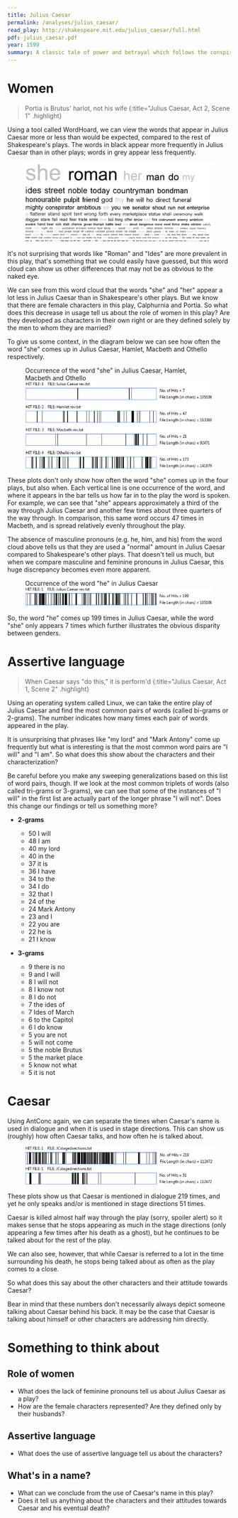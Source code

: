 ```yaml
---
title: Julius Caesar
permalink: /analyses/julius_caesar/
read_play: http://shakespeare.mit.edu/julius_caesar/full.html
pdf: julius_caesar.pdf
year: 1599
summary: A classic tale of power and betrayal which follows the conspiracy and aftermath of the assassination of Julius Caesar.
---
```



# Women

> Portia is Brutus' harlot, not his wife
{:title="Julius Caesar, Act 2, Scene 1" .highlight}

Using a tool called WordHoard, we can view the words that appear in Julius
Caesar more or less than would be expected, compared to the rest of
Shakespeare's plays.  The words in black appear more frequently in Julius Caesar
than in other plays; words in grey appear less frequently.

<figure>
 <img alt="Wordcloud" title="Word cloud created on WordHoard"
 src="word_cloud.png" />
</figure>

It's not surprising that words like "Roman" and "Ides" are more prevalent in
this play, that's something that we could easily have guessed, but this word
cloud can show us other differences that may not be as obvious to the naked eye.

We can see from this word cloud that the words "she" and "her" appear a lot less
in Julius Caesar than in Shakespeare's other plays. But we know that there are
female characters in this play, Calphurnia and Portia. So what does this
decrease in usage tell us about the role of women in this play? Are they
developed as characters in their own right or are they defined solely by the men
to whom they are married?

To give us some context, in the diagram below we can see how often the word
"she" comes up in Julius Caesar, Hamlet, Macbeth and Othello respectively.

<figure>
    <figcaption>
    Occurrence of the word "she" in Julius Caesar, Hamlet, Macbeth and Othello
    </figcaption>
    <img alt="She occurrences" title="Concordance Plots made with AntConc"
    src="she.png" />
</figure>

These plots don't only show how often the word "she" comes up in the four plays,
but also when.  Each vertical line is one occurrence of the word, and where it
appears in the bar tells us how far in to the play the word is spoken. For
example, we can see that "she" appears approximately a third of the way through
Julius Caesar and another few times about three quarters of the way through. In
comparison, this same word occurs 47 times in Macbeth, and is spread relatively
evenly throughout the play.

The absence of masculine pronouns (e.g. he, him, and his) from the word cloud
above tells us that they are used a "normal" amount in Julius Caesar compared to
Shakespeare's other plays.  That doesn't tell us much, but when we compare
masculine and feminine pronouns in Julius Caesar, this huge discrepancy becomes
even more apparent.

<figure>
    <figcaption>
    Occurrence of the word "he" in Julius Caesar
    </figcaption>
    <img alt="He occurrences" title="Concordance Plots made with AntConc"
    src="he.png" />
</figure>

So, the word "he" comes up 199 times in Julius Caesar, while the word "she" only
appears 7 times which further illustrates the obvious disparity between genders.


# Assertive language

> When Caesar says "do this," it is perform'd
{:title="Julius Caesar, Act 1, Scene 2" .highlight}

Using an operating system called Linux, we can take the entire play of Julius
Caesar and find the most common pairs of words (called bi-grams or 2-grams). The
number indicates how many times each pair of words appeared in the play.

It is unsurprising that phrases like "my lord" and "Mark Antony" come up
frequently but what is interesting is that the most common word pairs are "I
will" and "I am".  So what does this show about the characters and their
characterization?

Be careful before you make any sweeping generalizations based on this list of
word pairs, though. If we look at the most common triplets of words (also called
tri-grams or 3-grams), we can see that some of the instances of "I will" in the
first list are actually part of the longer phrase "I will not". Does this change
our findings or tell us something more?


<div class="col-md-6" markdown="block">

- **2-grams**

    - 50 I will
    - 48 I am
    - 40 my lord
    - 40 in the
    - 37 it is
    - 36 I have
    - 34 to the
    - 34 I do
    - 32 that I
    - 24 of the
    - 24 Mark Antony
    - 23 and I
    - 22 you are
    - 22 he is
    - 21 I know

</div>
<div class="col-md-6" markdown="block">

- **3-grams**

    - 9 there is no
    - 9 and I will
    - 8 I will not
    - 8 I know not
    - 8 I do not
    - 7 the ides of
    - 7 Ides of March
    - 6 to the Capitol
    - 6 I do know
    - 5 you are not
    - 5 will not come
    - 5 the noble Brutus
    - 5 the market place
    - 5 know not what
    - 5 it is not

</div>

# Caesar

Using AntConc again, we can separate the times when Caesar's name is used in
dialogue and when it is used in stage directions. This can show us (roughly) how
often Caesar talks, and how often he is talked about.

<figure>
    <img alt="Julius Caesar - in dialogue" title="Concordance Plots made with
    AntConc" src="juliuscaesar_dialogue.png" />
    <img alt="Julius Caesar - in stage directions" title="Concordance Plots made
    with AntConc" src="juliuscaesar_directions.png" />
</figure>

These plots show us that Caesar is mentioned in dialogue 219 times, and yet he
only speaks and/or is mentioned in stage directions 51 times.

Caesar is killed almost half way through the play (sorry, spoiler alert) so it
makes sense that he stops appearing as much in the stage directions (only
appearing a few times after his death as a ghost), but he continues to be talked
about for the rest of the play.

We can also see, however, that while Caesar is referred to a lot in the time
surrounding his death, he stops being talked about as often as the play comes to
a close.

So what does this say about the other characters and their attitude towards
Caesar?

Bear in mind that these numbers don't necessarily always depict someone talking
about Caesar behind his back. It may be the case that Caesar is talking about
himself or other characters are addressing him directly.


# Something to think about

## Role of women

- What does the lack of feminine pronouns tell us about Julius Caesar as a play?
- How are the female characters represented? Are they defined only by their
husbands?

## Assertive language

- What does the use of assertive language tell us about the characters?

## What's in a name?

- What can we conclude from the use of Caesar's name in this play?
- Does it tell us anything about the characters and their attitudes towards
  Caesar and his eventual death?
